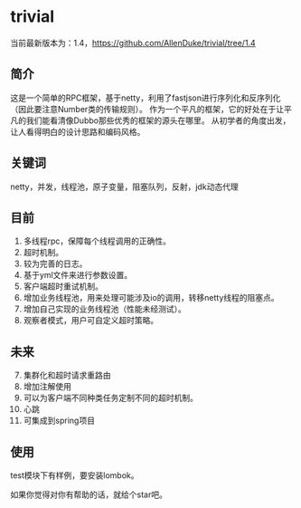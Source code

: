 # trivial
当前最新版本为：1.4，https://github.com/AllenDuke/trivial/tree/1.4
## 简介
这是一个简单的RPC框架，基于netty，利用了fastjson进行序列化和反序列化（因此要注意Number类的传输规则）。
作为一个平凡的框架，它的好处在于让平凡的我们能看清像Dubbo那些优秀的框架的源头在哪里。
从初学者的角度出发，让人看得明白的设计思路和编码风格。
## 关键词
netty，并发，线程池，原子变量，阻塞队列，反射，jdk动态代理
## 目前
1. 多线程rpc，保障每个线程调用的正确性。
2. 超时机制。
3. 较为完善的日志。
3. 基于yml文件来进行参数设置。
4. 客户端超时重试机制。
5. 增加业务线程池，用来处理可能涉及io的调用，转移netty线程的阻塞点。
6. 增加自己实现的业务线程池（性能未经测试）。
7. 观察者模式，用户可自定义超时策略。
## 未来
7. 集群化和超时请求重路由
8. 增加注解使用
9. 可以为客户端不同种类任务定制不同的超时机制。
10. 心跳
11. 可集成到spring项目
## 使用
test模块下有样例，要安装lombok。

如果你觉得对你有帮助的话，就给个star吧。
